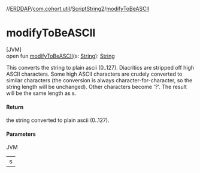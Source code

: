 //[ERDDAP](../../../index.md)/[com.cohort.util](../index.md)/[ScriptString2](index.md)/[modifyToBeASCII](modify-to-be-a-s-c-i-i.md)

# modifyToBeASCII

[JVM]\
open fun [modifyToBeASCII](modify-to-be-a-s-c-i-i.md)(s: [String](https://docs.oracle.com/en/java/javase/21/docs/api/java.base/java/lang/String.html)): [String](https://docs.oracle.com/en/java/javase/21/docs/api/java.base/java/lang/String.html)

This converts the string to plain ascii (0..127). Diacritics are stripped off high ASCII characters. Some high ASCII characters are crudely converted to similar characters (the conversion is always character-for-character, so the string length will be unchanged). Other characters become '?'. The result will be the same length as s.

#### Return

the string converted to plain ascii (0..127).

#### Parameters

JVM

| |
|---|
| s |